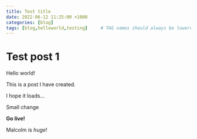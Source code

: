 ```yaml
---
title: Test title
date: 2022-06-12 11:25:00 +1000
categories: [blog]
tags: [blog,helloworld,testing]     # TAG names should always be lowercase
---
```


# Test post 1

Hello world!

This is a post I have created.

I hope it loads...

Small change

__Go live!__


Malcolm is _huge_!